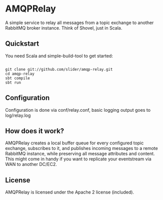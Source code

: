 AMQPRelay
=========
A simple service to relay all messages from a topic exchange to another RabbitMQ broker instance. Think of Shovel, just in Scala.

## Quickstart
You need Scala and simple-build-tool to get started: 
<pre><code>
git clone git://github.com/slider/amqp-relay.git
cd amqp-relay
sbt compile
sbt run
</code></pre>

## Configuration
Configuration is done via conf/relay.conf, basic logging output goes to log/relay.log

## How does it work?

AMQPRelay creates a local buffer queue for every configured topic exchange, subscribes to it, and publishes incoming messages to a remote RabbitMQ instance, while preserving all message attributes and content. This might come in handy if you want to replicate your eventstream via WAN to another DC/EC2.

## License

AMQPRelay is licensed under the Apache 2 license (included).

